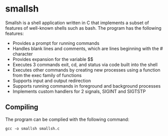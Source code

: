 # smallsh

Smallsh is a shell application written in C that implements a subset of features of well-known shells such as bash. The program has the following features:

- Provides a prompt for running commands
- Handles blank lines and comments, which are lines beginning with the # character
- Provides expansion for the variable $$
- Executes 3 commands exit, cd, and status via code built into the shell
- Executes other commands by creating new processes using a function from the exec family of functions
- Supports input and output redirection
- Supports running commands in foreground and background processes
- Implements custom handlers for 2 signals, SIGINT and SIGTSTP


## Compiling

The program can be complied with the following command:

`gcc -o smallsh smallsh.c`
